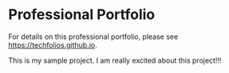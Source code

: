 # Professional Portfolio

For details on this professional portfolio, please see https://techfolios.github.io.

This is my sample project. I am really excited about this project!!!